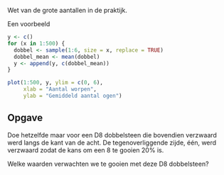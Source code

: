 Wet van de grote aantallen in de praktijk.


Een voorbeeld

```R
y <- c()
for (x in 1:500) {
  dobbel <- sample(1:6, size = x, replace = TRUE)
  dobbel_mean <- mean(dobbel)
  y <- append(y, c(dobbel_mean))
}

plot(1:500, y, ylim = c(0, 6),
     xlab = "Aantal worpen",
     ylab = "Gemiddeld aantal ogen")
```


## Opgave
Doe hetzelfde maar voor een D8 dobbelsteen die bovendien verzwaard werd langs de kant van de acht. De tegenoverliggende zijde, één, werd verzwaard zodat de kans om een 8 te gooien 20% is.

Welke waarden verwachten we te gooien met deze D8 dobbelsteen?